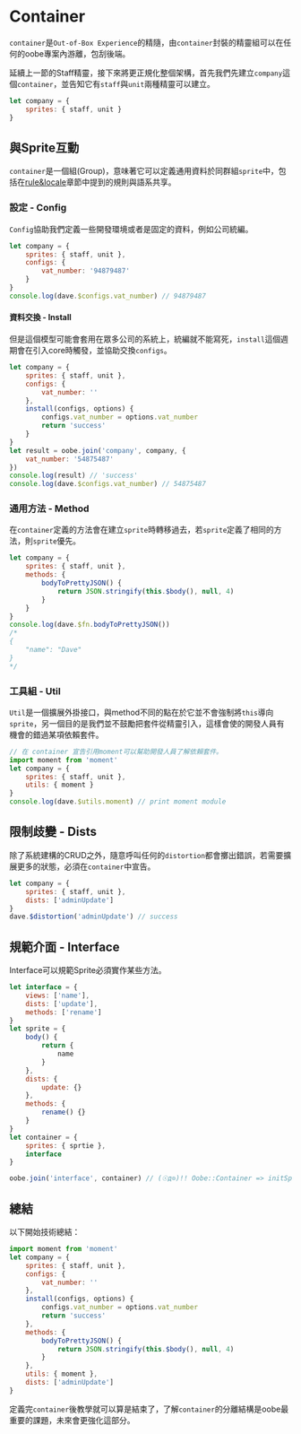 # Container

`container`是`Out-of-Box Experience`的精隨，由`container`封裝的精靈組可以在任何的oobe專案內游離，包刮後端。

延續上一節的Staff精靈，接下來將更正規化整個架構，首先我們先建立`company`這個`container`，並告知它有`staff`與`unit`兩種精靈可以建立。

```js
let company = {
    sprites: { staff, unit }
}
```

## 與Sprite互動

`container`是一個組(Group)，意味著它可以定義通用資料於同群組`sprite`中，包括在[rule&locale](./rule_and_locale.md)章節中提到的規則與語系共享。

### 設定 - Config

`Config`協助我們定義一些開發環境或者是固定的資料，例如公司統編。

```js
let company = {
    sprites: { staff, unit },
    configs: {
        vat_number: '94879487'
    }
}
console.log(dave.$configs.vat_number) // 94879487
```

#### 資料交換 - Install

但是這個模型可能會套用在眾多公司的系統上，統編就不能寫死，`install`這個週期會在引入core時觸發，並協助交換`configs`。

```js
let company = {
    sprites: { staff, unit },
    configs: {
        vat_number: ''
    },
    install(configs, options) {
        configs.vat_number = options.vat_number
        return 'success'
    }
}
let result = oobe.join('company', company, {
    vat_number: '54875487'
})
console.log(result) // 'success'
console.log(dave.$configs.vat_number) // 54875487
```

### 通用方法 - Method

在`container`定義的方法會在建立`sprite`時轉移過去，若`sprite`定義了相同的方法，則`sprite`優先。

```js
let company = {
    sprites: { staff, unit },
    methods: {
        bodyToPrettyJSON() {
            return JSON.stringify(this.$body(), null, 4)
        }
    }
}
console.log(dave.$fn.bodyToPrettyJSON())
/* 
{
    "name": "Dave"
}
*/
```

### 工具組 - Util

`Util`是一個擴展外掛接口，與method不同的點在於它並不會強制將`this`導向`sprite`，另一個目的是我們並不鼓勵把套件從精靈引入，這樣會使的開發人員有機會的錯過某項依賴套件。

```js
// 在 container 宣告引用moment可以幫助開發人員了解依賴套件。
import moment from 'moment'
let company = {
    sprites: { staff, unit },
    utils: { moment }
}
console.log(dave.$utils.moment) // print moment module
```

## 限制歧變 - Dists

除了系統建構的CRUD之外，隨意呼叫任何的`distortion`都會擲出錯誤，若需要擴展更多的狀態，必須在`container`中宣告。

```js
let company = {
    sprites: { staff, unit },
    dists: ['adminUpdate']
}
dave.$distortion('adminUpdate') // success
```

## 規範介面 - Interface

Interface可以規範Sprite必須實作某些方法。

```js
let interface = {
    views: ['name'],
    dists: ['update'],
    methods: ['rename']
}
let sprite = {
    body() {
        return {
            name
        }
    },
    dists: {
        update: {}
    },
    methods: {
        rename() {}
    }
}
let container = {
    sprites: { sprtie },
    interface
}

oobe.join('interface', container) // (☉д⊙)!! Oobe::Container => initSprites -> Interface error for : views[name]
```

## 總結

以下開始技術總結：

```js
import moment from 'moment'
let company = {
    sprites: { staff, unit },
    configs: {
        vat_number: ''
    },
    install(configs, options) {
        configs.vat_number = options.vat_number
        return 'success'
    },
    methods: {
        bodyToPrettyJSON() {
            return JSON.stringify(this.$body(), null, 4)
        }
    },
    utils: { moment },
    dists: ['adminUpdate']
}
```

定義完`container`後教學就可以算是結束了，了解`container`的分離結構是oobe最重要的課題，未來會更強化這部分。
